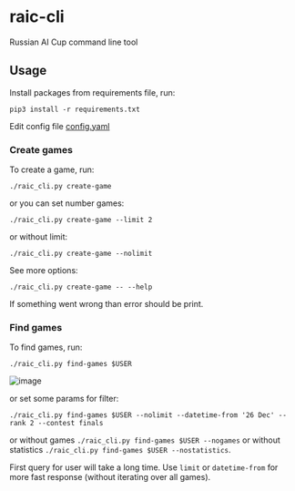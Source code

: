 # raic-cli
Russian AI Cup command line tool

## Usage
Install packages from requirements file, run:

```
pip3 install -r requirements.txt
```

Edit config file [config.yaml](config.yaml)

### Create games

To create a game, run:
```
./raic_cli.py create-game
```

or you can set number games:
```
./raic_cli.py create-game --limit 2
```

or without limit:
```
./raic_cli.py create-game --nolimit
```

See more options:
```
./raic_cli.py create-game -- --help
```

If something went wrong than error should be print.

### Find games

To find games, run:
```
./raic_cli.py find-games $USER
```
![image](https://user-images.githubusercontent.com/1968460/103151320-2369da80-478e-11eb-9b2c-761e4b34793c.png)



or set some params for filter:
```
./raic_cli.py find-games $USER --nolimit --datetime-from '26 Dec' --rank 2 --contest finals
```

or without games `./raic_cli.py find-games $USER --nogames` or without statistics `./raic_cli.py find-games $USER --nostatistics`.

First query for user will take a long time. Use `limit` or `datetime-from` for more fast response (without iterating over all games).
